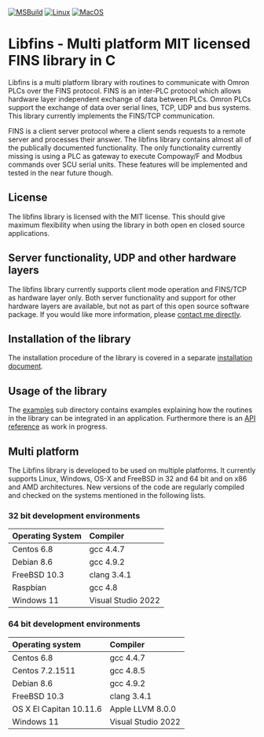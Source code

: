 [![MSBuild](https://github.com/lammertb/libfins/actions/workflows/msbuild.yml/badge.svg)](https://github.com/lammertb/libfins/actions/workflows/msbuild.yml)
[![Linux](https://github.com/lammertb/libfins/actions/workflows/cmake.yml/badge.svg)](https://github.com/lammertb/libfins/actions/workflows/cmake.yml)
[![MacOS](https://github.com/lammertb/libfins/actions/workflows/cmake-macos.yml/badge.svg)](https://github.com/lammertb/libfins/actions/workflows/cmake-macos.yml)

# Libfins - Multi platform MIT licensed FINS library in C
Libfins is a multi platform library with routines to communicate with Omron PLCs
over the FINS protocol. FINS is an inter-PLC protocol which allows hardware layer independent exchange of
data between PLCs. Omron PLCs support the exchange of data over serial lines, TCP, UDP and bus systems.
This library currently implements the FINS/TCP communication.

FINS is a client server protocol where a client sends requests to a remote server and processes their
answer. The libfins library contains almost all of the publically documented functionality. The only
functionality currently missing is using a PLC as gateway to execute Compoway/F and Modbus commands
over SCU serial units. These features will be implemented and tested in the near future though.

## License

The libfins library is licensed with the MIT license. This should give maximum flexibility when
using the library in both open en closed source applications.

## Server functionality, UDP and other hardware layers

The libfins library currently supports client mode operation and FINS/TCP as hardware layer only.
Both server functionality and support for other hardware layers are available, but not as part of this
open source software package. If you would like more information, please [contact me directly](https://www.lammertbies.nl/whoami/address.html).

## Installation of the library

The installation procedure of the library is covered in a separate [installation document](INSTALL).

## Usage of the library

The [examples](examples) sub directory contains examples explaining how the routines in the library can be
integrated in an application. Furthermore there is an [API reference](APIReference.md) as work in progress.

## Multi platform

The Libfins library is developed to be used on multiple platforms. It currently supports Linux, Windows, OS-X
and FreeBSD in 32 and 64 bit and on x86 and AMD architectures. New versions of the code are
regularly compiled and checked on the systems mentioned in the following lists.

### 32 bit development environments
|Operating System|Compiler|
| :--- | :--- |
|Centos 6.8|gcc 4.4.7|
|Debian 8.6|gcc 4.9.2|
|FreeBSD 10.3|clang 3.4.1|
|Raspbian|gcc 4.8|
|Windows 11|Visual Studio 2022|

### 64 bit development environments
|Operating system|Compiler|
| :--- | :--- |
|Centos 6.8|gcc 4.4.7|
|Centos 7.2.1511|gcc 4.8.5|
|Debian 8.6|gcc 4.9.2|
|FreeBSD 10.3|clang 3.4.1|
|OS X El Capitan 10.11.6|Apple LLVM 8.0.0|
|Windows 11|Visual Studio 2022|

